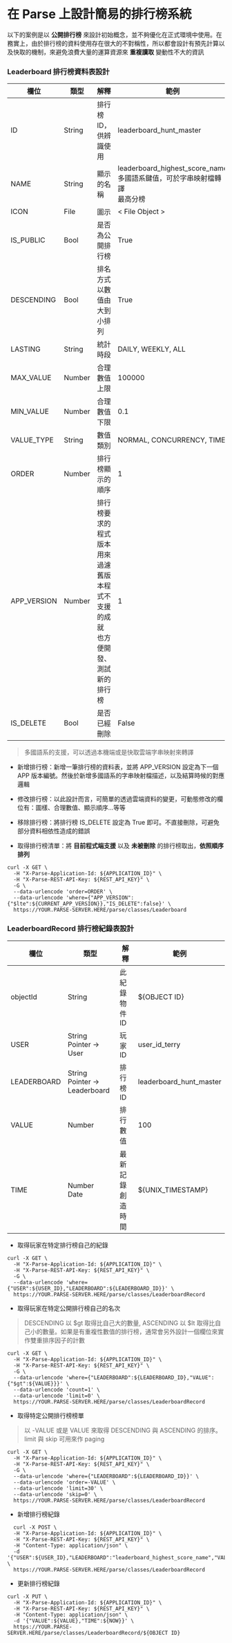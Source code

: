 # 在 Parse 上設計簡易的排行榜系統

以下的案例是以 **公開排行榜** 來設計初始概念，並不夠優化在正式環境中使用。在務實上，由於排行榜的資料使用存在很大的不對稱性，所以都會設計有預先計算以及快取的機制，來避免浪費大量的運算資源來 **重複讀取** 變動性不大的資訊

### Leaderboard 排行榜資料表設計

|  欄位 | 類型 | 解釋 | 範例 |
| --- | --- | --- | --- |
| ID |  String | 排行榜 ID，供辨識使用 | leaderboard_hunt_master |
| NAME |  String | 顯示的名稱 | leaderboard_highest_score_name <br> 多國語系鍵值，可於字串映射檔轉譯 <br> 最高分榜 |
| ICON |  File | 圖示 | < File Object > |
| IS_PUBLIC | Bool | 是否為公開排行榜 | True |
| DESCENDING | Bool | 排名方式以數值由大到小排列 | True |
| LASTING | String | 統計時段 | DAILY, WEEKLY, ALL |
| MAX_VALUE | Number | 合理數值上限 | 100000 |
| MIN_VALUE | Number | 合理數值下限 | 0.1 |
| VALUE_TYPE | String | 數值類別 | NORMAL, CONCURRENCY, TIME |
| ORDER |  Number | 排行榜顯示的順序 | 1 |
| APP_VERSION |  Number | 排行榜要求的程式版本 <br> 用來過濾舊版本程式不支援的成就 <br> 也方便開發、測試新的排行榜 | 1 |
| IS_DELETE | Bool | 是否已經刪除 | False |

> 多國語系的支援，可以透過本機端或是快取雲端字串映射來轉譯

* 新增排行榜：新增一筆排行榜的資料表，並將 APP_VERSION 設定為下一個 APP 版本編號。然後於新增多國語系的字串映射檔描述，以及結算時候的對應邏輯

* 修改排行榜：以此設計而言，可簡單的透過雲端資料的變更，可動態修改的欄位有：圖樣、合理數值、顯示順序...等等

* 移除排行榜：將排行榜 IS_DELETE 設定為 True 即可。不直接刪除，可避免部分資料相依性造成的錯誤

* 取得排行榜清單：將 **目前程式端支援** 以及 **未被刪除** 的排行榜取出，**依照順序排列**

```
curl -X GET \
  -H "X-Parse-Application-Id: ${APPLICATION_ID}" \
  -H "X-Parse-REST-API-Key: ${REST_API_KEY}" \
  -G \
  --data-urlencode 'order=ORDER' \
  --data-urlencode 'where={"APP_VERSION":{"$lte":${CURRENT_APP_VERSION}},"IS_DELETE":false}' \
  https://YOUR.PARSE-SERVER.HERE/parse/classes/Leaderboard
```

### LeaderboardRecord 排行榜紀錄表設計

|  欄位 | 類型 | 解釋 | 範例 |
| --- | --- | --- | --- |
| objectId | String | 此紀錄物件 ID | ${OBJECT ID} |
| USER | String <br> Pointer -> User | 玩家 ID | user_id_terry |
| LEADERBOARD | String <br> Pointer -> Leaderboard | 排行榜 ID | leaderboard_hunt_master |
| VALUE | Number | 排行數值 | 100 |
| TIME | Number <br> Date | 最新記錄創造時間 | ${UNIX_TIMESTAMP} |

* 取得玩家在特定排行榜自己的紀錄

```
curl -X GET \
  -H "X-Parse-Application-Id: ${APPLICATION_ID}" \
  -H "X-Parse-REST-API-Key: ${REST_API_KEY}" \
  -G \
  --data-urlencode 'where={"USER":${USER_ID},"LEADERBOARD":${LEADERBOARD_ID}}' \
  https://YOUR.PARSE-SERVER.HERE/parse/classes/LeaderboardRecord
```

* 取得玩家在特定公開排行榜自己的名次
> DESCENDING 以 $gt 取得比自己大的數量, ASCENDING 以 $lt 取得比自己小的數量。如果是有重複性數值的排行榜，通常會另外設計一個欄位來實作雙重排序因子的計數

```
curl -X GET \
  -H "X-Parse-Application-Id: ${APPLICATION_ID}" \
  -H "X-Parse-REST-API-Key: ${REST_API_KEY}" \
  -G \
  --data-urlencode 'where={"LEADERBOARD":${LEADERBOARD_ID},"VALUE":{"$gt":${VALUE}}}' \
  --data-urlencode 'count=1' \
  --data-urlencode 'limit=0' \
  https://YOUR.PARSE-SERVER.HERE/parse/classes/LeaderboardRecord

```

* 取得特定公開排行榜榜單
> 以 -VALUE 或是 VALUE 來取得 DESCENDING 與 ASCENDING 的排序。limit 與 skip 可用來作 paging

```
curl -X GET \
  -H "X-Parse-Application-Id: ${APPLICATION_ID}" \
  -H "X-Parse-REST-API-Key: ${REST_API_KEY}" \
  -G \
  --data-urlencode 'where={"LEADERBOARD":${LEADERBOARD_ID}}' \
  --data-urlencode 'order=-VALUE' \
  --data-urlencode 'limit=30' \
  --data-urlencode 'skip=0' \
  https://YOUR.PARSE-SERVER.HERE/parse/classes/LeaderboardRecord
```

* 新增排行榜紀錄

```
  curl -X POST \
  -H "X-Parse-Application-Id: ${APPLICATION_ID}" \
  -H "X-Parse-REST-API-Key: ${REST_API_KEY}" \
  -H "Content-Type: application/json" \
  -d '{"USER":${USER_ID},"LEADERBOARD":"leaderboard_highest_score_name","VALUE":${VALUE},"TIME":${NOW}}' \
  https://YOUR.PARSE-SERVER.HERE/parse/classes/LeaderboardRecord
```

* 更新排行榜紀錄

```
curl -X PUT \
  -H "X-Parse-Application-Id: ${APPLICATION_ID}" \
  -H "X-Parse-REST-API-Key: ${REST_API_KEY}" \
  -H "Content-Type: application/json" \
  -d '{"VALUE":${VALUE},"TIME":${NOW}}' \
  https://YOUR.PARSE-SERVER.HERE/parse/classes/LeaderboardRecord/${OBJECT ID}
```